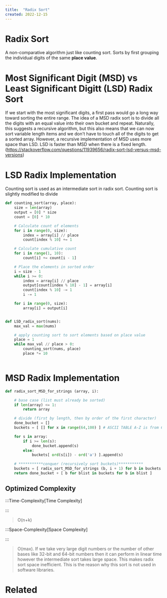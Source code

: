 ```yaml
---
title:  "Radix Sort"
created: 2022-12-15
---
```





# Radix Sort
A non-comparative algorithm just like counting sort.
Sorts by first grouping the individual digits of the same **place value**. 

# Most Significant Digit (MSD) vs Least Significant Digitt (LSD) Radix Sort
If we start with the most significant digits, a first pass would go a long way toward sorting the entire range. The idea of a MSD radix sort is to divide all the digits with an equal value into their own bucket and repeat. Naturally, this suggests a recursive algorithm, but this also means that we can now sort variable length items and we don't have to touch all of the digits to get a sorted array. However, a recursive implementation of MSD uses more space than LSD. LSD is faster than MSD when there is a fixed length. (https://stackoverflow.com/questions/11939656/radix-sort-lsd-versus-msd-versions)
# LSD Radix Implementation

Counting sort is used as an intermediate sort in radix sort. Counting sort is slightly modified to divide 

```python
def counting_sort(array, place):
    size = len(array)
    output = [0] * size
    count = [0] * 10

    # Calculate count of elements
    for i in range(0, size):
        index = array[i] // place
        count[index % 10] += 1

    # Calculate cumulative count
    for i in range(1, 10):
        count[i] += count[i - 1]

    # Place the elements in sorted order
    i = size - 1
    while i >= 0:
        index = array[i] // place
        output[count[index % 10] - 1] = array[i]
        count[index % 10] -= 1
        i -= 1

    for i in range(0, size):
        array[i] = output[i]


def LSD_radix_sort(nums):
	max_val = max(nums)

	# apply counting sort to sort elements based on place value
	place = 1
	while max_val // place > 0:
		counting_sort(nums, place)
		place *= 10
		
```

# MSD Radix Implementation

```python
def radix_sort_MSD_for_strings (array, i):

    # base case (list must already be sorted)
    if len(array) <= 1:
        return array

    # divide (first by length, then by order of the first character)
    done_bucket = []
    buckets = [ [] for x in range(64,100) ] # ASCII TABLE A-Z is from 64 to 90

    for s in array:
        if i >= len(s):
            done_bucket.append(s)
        else:
            buckets[ ord(s[i]) - ord('a') ].append(s)

    # ***********conquer (recursively sort buckets)***********
    buckets = [ radix_sort_MSD_for_strings (b, i + 1) for b in buckets ]
    return done_bucket + [ b for blist in buckets for b in blist ]
```

## Optimized Complexity

:::Time-Complexity[Time Complexity] 


:::
>O(n+k)

:::Space-Complexity[Space Complexity] 


:::
>O(max).
>If we take very large digit numbers or the number of other bases like 32-bit and 64-bit numbers then it can perform in linear time however the intermediate sort takes large space.
This makes radix sort space inefficient. This is the reason why this sort is not used in software libraries.



# Related
